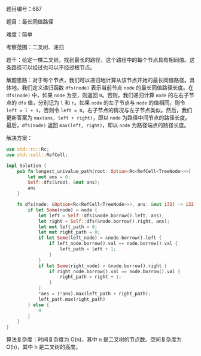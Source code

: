 题目编号：687

题目：最长同值路径

难度：简单

考察范围：二叉树、递归

题干：给定一棵二叉树，找到最长的路径，这个路径中的每个节点具有相同值。这条路径可以经过也可以不经过根节点。

解题思路：对于每个节点，我们可以递归地计算从该节点开始的最长同值路径。具体地，我们定义递归函数 `dfs(node)` 表示当前节点 `node` 的最长同值路径长度。在 `dfs(node)` 中，如果 `node` 为空，则返回 `0`。否则，我们递归计算 `node` 的左右子节点的 `dfs` 值，分别记为 `l` 和 `r`。如果 `node` 的左子节点与 `node` 的值相同，则令 `left = l + 1`，否则令 `left = 0`。右子节点的情况与左子节点类似。然后，我们更新答案为 `max(ans, left + right)`，即以 `node` 为路径中间节点的路径长度。最后，`dfs(node)` 返回 `max(left, right)`，即以 `node` 为路径端点的路径长度。

解决方案：

```rust
use std::rc::Rc;
use std::cell::RefCell;

impl Solution {
    pub fn longest_univalue_path(root: Option<Rc<RefCell<TreeNode>>>) -> i32 {
        let mut ans = 0;
        Self::dfs(&root, &mut ans);
        ans
    }

    fn dfs(node: &Option<Rc<RefCell<TreeNode>>>, ans: &mut i32) -> i32 {
        if let Some(node) = node {
            let left = Self::dfs(&node.borrow().left, ans);
            let right = Self::dfs(&node.borrow().right, ans);
            let mut left_path = 0;
            let mut right_path = 0;
            if let Some(left_node) = &node.borrow().left {
                if left_node.borrow().val == node.borrow().val {
                    left_path = left + 1;
                }
            }
            if let Some(right_node) = &node.borrow().right {
                if right_node.borrow().val == node.borrow().val {
                    right_path = right + 1;
                }
            }
            *ans = (*ans).max(left_path + right_path);
            left_path.max(right_path)
        } else {
            0
        }
    }
}
```

算法复杂度：时间复杂度为 O(n)，其中 n 是二叉树的节点数。空间复杂度为 O(h)，其中 h 是二叉树的高度。